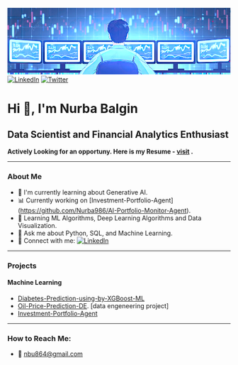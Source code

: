 ![Workspace](https://github.com/Nurba986/nurba986/blob/main/Screenshot%202024-12-01%20131938.png)
[![LinkedIn](https://img.shields.io/badge/LinkedIn-0A66C2?style=for-the-badge&logo=linkedin&logoColor=white)](https://www.linkedin.com/in/nurbabalgin/)
[![Twitter](https://img.shields.io/badge/Twitter-1DA1F2?style=for-the-badge&logo=twitter&logoColor=white)](https://x.com/nurba864)


# Hi 👋, I'm Nurba Balgin  
## Data Scientist and Financial Analytics Enthusiast  

**Actively Looking for an opportuny. Here is my Resume - [visit](https://github.com/Nurba986/nurba986/blob/main/CV_Nurba_Balgin.pdf)
.**  

---

### About Me
- 🌟 I'm currently learning about Generative AI.
- 📊 Currently working on [Investment-Portfolio-Agent] (https://github.com/Nurba986/AI-Portfolio-Monitor-Agent).
- 🌱 Learning ML Algorithms, Deep Learning Algorithms and Data Visualization.
- 💬 Ask me about Python, SQL, and Machine Learning.
- 🔗 Connect with me:
  [![LinkedIn](https://img.shields.io/badge/LinkedIn-0A66C2?style=for-the-badge&logo=linkedin&logoColor=white)](https://linkedin.com/in/nurbabalgin/)

 

---

### Projects
#### Machine Learning
- [Diabetes-Prediction-using-by-XGBoost-ML](https://github.com/nurba986/Diabetes-Prediction-using-by-XGBoost-ML)
- [Oil-Price-Prediction-DE](https://github.com/Nurba986/Oil-Price-Prediction-DE). [data engeneering project]
- [Investment-Portfolio-Agent](https://github.com/Nurba986/AI-Portfolio-Monitor-Agent)

---

### How to Reach Me:
- 📧 nbu864@gmail.com
